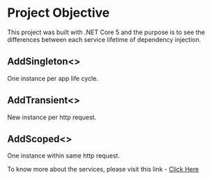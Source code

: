 ﻿# Project Objective

This project was built with .NET Core 5 and the purpose is to see the differences between each service lifetime of dependency injection.

## AddSingleton<>

One instance per app life cycle.

## AddTransient<>

New instance per http request.

## AddScoped<>

One instance within same http request.

To know more about the services, please visit this link - [Click Here](https://t.ly/fjefi)